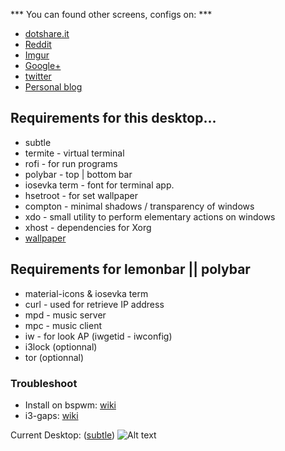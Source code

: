 *** You can found other screens, configs on: ***
+ [dotshare.it](http://dotshare.it/~szorfein/dots/)
+ [Reddit](https://www.reddit.com/user/szorfein/submitted/)
+ [Imgur](https://imgur.com/user/Szorfein/submitted)
+ [Google+](https://plus.google.com/103351806729237673609)
+ [twitter](https://twitter.com/szorfein)
+ [Personal blog](https://szorfein.github.io/)

## Requirements for this desktop...

+ subtle
+ termite - virtual terminal
+ rofi - for run programs
+ polybar - top | bottom bar
+ iosevka term - font for terminal app.
+ hsetroot - for set wallpaper
+ compton - minimal shadows / transparency of windows
+ xdo - small utility to perform elementary actions on windows
+ xhost - dependencies for Xorg
+ [wallpaper](https://www.goodfon.com/wallpaper/planet-brown-star-sci-fi-dry.html)

## Requirements for lemonbar || polybar

+ material-icons & iosevka term
+ curl - used for retrieve IP address
+ mpd - music server
+ mpc - music client
+ iw - for look AP (iwgetid - iwconfig)
+ i3lock (optionnal)
+ tor (optionnal)

### Troubleshoot

+ Install on bspwm: [wiki](https://github.com/szorfein/dotfiles/wiki/Install-BSPWM)  
+ i3-gaps: [wiki](https://github.com/szorfein/dotfiles/wiki/i3-gaps)

Current Desktop: ([subtle](https://subforge.org/projects/subtle))
![Alt text](https://raw.githubusercontent.com/szorfein/dotfiles/master/screenshot.jpg "Screenshot")
